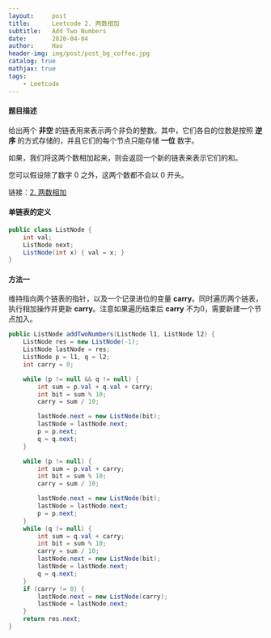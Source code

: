 ```yaml
---
layout:     post
title:      Leetcode 2. 两数相加
subtitle:   Add Two Numbers
date:       2020-04-04
author:     Hao
header-img: img/post/post_bg_coffee.jpg
catalog: true
mathjax: true
tags:
    - Leetcode
---
```


#### 题目描述

给出两个 **非空** 的链表用来表示两个非负的整数。其中，它们各自的位数是按照 **逆序** 的方式存储的，并且它们的每个节点只能存储 **一位** 数字。

如果，我们将这两个数相加起来，则会返回一个新的链表来表示它们的和。

您可以假设除了数字 0 之外，这两个数都不会以 0 开头。

链接：[2. 两数相加](https://leetcode-cn.com/problems/add-two-numbers/)

#### 单链表的定义

```java
public class ListNode {
    int val;
    ListNode next;
    ListNode(int x) { val = x; }
}
```

#### 方法一

维持指向两个链表的指针，以及一个记录进位的变量 **carry**。同时遍历两个链表，执行相加操作并更新 **carry**。注意如果遍历结束后 **carry** 不为0，需要新建一个节点加入。

```java
public ListNode addTwoNumbers(ListNode l1, ListNode l2) {
    ListNode res = new ListNode(-1);
    ListNode lastNode = res;
    ListNode p = l1, q = l2;
    int carry = 0;

    while (p != null && q != null) {
        int sum = p.val + q.val + carry;
        int bit = sum % 10;
        carry = sum / 10;

        lastNode.next = new ListNode(bit);
        lastNode = lastNode.next;
        p = p.next;
        q = q.next;
    }

    while (p != null) {
        int sum = p.val + carry;
        int bit = sum % 10;
        carry = sum / 10;

        lastNode.next = new ListNode(bit);
        lastNode = lastNode.next;
        p = p.next;
    }
    while (q != null) {
        int sum = q.val + carry;
        int bit = sum % 10;
        carry = sum / 10;        
        lastNode.next = new ListNode(bit);
        lastNode = lastNode.next;
        q = q.next;
    }    
    if (carry != 0) {
        lastNode.next = new ListNode(carry);
        lastNode = lastNode.next;
    }    
    return res.next;
}
```
